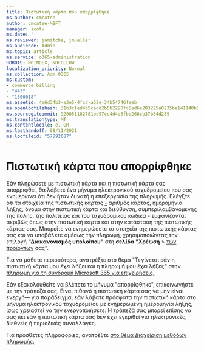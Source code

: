 ```yaml
---
title: Πιστωτική κάρτα που απορρίφθηκε
ms.author: cmcatee
author: cmcatee-MSFT
manager: scotv
ms.date: ''
ms.reviewer: jamitche, jmueller
ms.audience: Admin
ms.topic: article
ms.service: o365-administration
ROBOTS: NOINDEX, NOFOLLOW
localization_priority: Normal
ms.collection: Adm_O365
ms.custom:
- commerce_billing
- "443"
- "1500018"
ms.assetid: 4e6d34b3-e3e5-4fcd-a52e-34b54746feeb
ms.openlocfilehash: 31b3cfed4b5cadd2b5b2290fc8ed6e203225a0235be141140b5ecbd01efc2f98
ms.sourcegitcommit: 920051182781bd97ce4d4d6fbd268cb37b84d239
ms.translationtype: MT
ms.contentlocale: el-GR
ms.lasthandoff: 08/11/2021
ms.locfileid: "57892687"
---
```

# <a name="declined-credit-card"></a>Πιστωτική κάρτα που απορρίφθηκε

Εάν πληρώσετε με πιστωτική κάρτα και η πιστωτική κάρτα σας απορριφθεί, θα λάβετε ένα μήνυμα ηλεκτρονικού ταχυδρομείου που σας ενημερώνει ότι δεν ήταν δυνατή η επεξεργασία της πληρωμής. Ελέγξτε ότι τα στοιχεία της πιστωτικής κάρτας [-](https://go.microsoft.com/fwlink/p/?linkid=842054) αριθμός κάρτας, ημερομηνία λήξης, όνομα στην πιστωτική κάρτα και διεύθυνση, συμπεριλαμβανομένης της πόλης, της πολιτείας και του ταχυδρομικού κώδικα - εμφανίζονται ακριβώς όπως στην πιστωτική κάρτα και στην κατάσταση της πιστωτικής κάρτας σας. Μπορείτε να ενημερώσετε τα στοιχεία της πιστωτικής κάρτας σας και να υποβάλετε αμέσως την πληρωμή, χρησιμοποιώντας την επιλογή **"Διακανονισμός υπολοίπου"** στη **σελίδα "Χρέωση**  >  [των προϊόντων](https://go.microsoft.com/fwlink/p/?linkid=842054) σας".

Για να μάθετε περισσότερα, ανατρέξτε στο θέμα "Τι γίνεται εάν η πιστωτική κάρτα μου έχει λήξει και η πληρωμή μου έχει λήξει;" στην [πληρωμή για τη συνδρομή Microsoft 365 για επιχειρήσεις.](https://docs.microsoft.com/microsoft-365/commerce/billing-and-payments/pay-for-your-subscription#what-if-my-credit-card-was-declined-and-my-payment-is-past-due)
  
Εάν εξακολουθείτε να βλέπετε το μήνυμα "απορρίφθηκε", επικοινωνήστε με την τράπεζά σας. Είναι πιθανό η πιστωτική κάρτα σας να μην είναι ενεργή— για παράδειγμα, εάν λάβατε πρόσφατα την πιστωτική κάρτα στο μήνυμα ηλεκτρονικού ταχυδρομείου με ενημερωμένη ημερομηνία λήξης, ίσως χρειαστεί να την ενεργοποιήσετε. Η τράπεζά σας μπορεί επίσης να σας πει εάν η πιστωτική κάρτα σας δεν έχει εγκριθεί για ηλεκτρονικές, διεθνείς ή περιοδικές συναλλαγές.
  
Για πρόσθετες πληροφορίες, ανατρέξτε [στο θέμα Διαχείριση μεθόδων πληρωμής.](https://docs.microsoft.com/microsoft-365/commerce/billing-and-payments/manage-payment-methods)